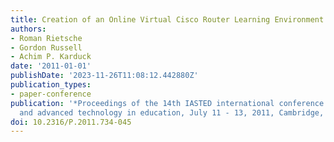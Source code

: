 ```yaml
---
title: Creation of an Online Virtual Cisco Router Learning Environment
authors:
- Roman Rietsche
- Gordon Russell
- Achim P. Karduck
date: '2011-01-01'
publishDate: '2023-11-26T11:08:12.442880Z'
publication_types:
- paper-conference
publication: '*Proceedings of the 14th IASTED international conference on Computers
  and advanced technology in education, July 11 - 13, 2011, Cambridge, UK*'
doi: 10.2316/P.2011.734-045
---
```

